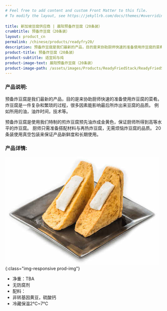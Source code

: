 ```yaml
---
# Feel free to add content and custom Front Matter to this file.
# To modify the layout, see https://jekyllrb.com/docs/themes/#overriding-theme-defaults

title: 新加坡豆腐供应商 | 晨阳预备炸豆腐（20条装）
crumbtitle: 预备炸豆腐（20条装）
layout: product_cn
permalink: /chinese/products/readyfry20/
description: 预备炸豆腐是我们最新的产品，目的是来协助厨师快速的准备使用炸豆腐的菜肴。炸豆腐是一件复杂和繁琐的过程，很多因素能影响最后所炸出来豆腐的品质。例如所用的油，油炸时间，技术等。
product-title: 预备炸豆腐（20条装）
product-subtitle: 适宜焖与炖
product-image-text: 晨阳预备炸豆腐（20条装）
product-image-path: /assets/images/Products/ReadyFriedStack/ReadyFriedStack.jpg
---
```

### 产品说明:
预备炸豆腐是我们最新的产品，目的是来协助厨师快速的准备使用炸豆腐的菜肴。
炸豆腐是一件复杂和繁琐的过程，很多因素能影响最后所炸出来豆腐的品质。
例如所用的油，油炸时间，技术等。


预备炸豆腐是使用我们特制的煎炸豆腐预先油炸成金黄色，保证厨师所得到高等水平的炸豆腐。
厨师只需准备搭配材料与再热炸豆腐，无需烦恼炸豆腐的品质。
20条装使用真空包装来保证产品新鲜度和长期使用。


### 产品详情:
![晨阳预备炸豆腐酿豆腐例子](/assets/images/Products/ReadyFriedStack/productthumbnail.jpeg){:class="img-responsive prod-img"}
- 净重：TBA
- 无防腐剂
- 配料：
- 非转基因黄豆，硫酸钙
- 冷藏保温2℃~7℃

